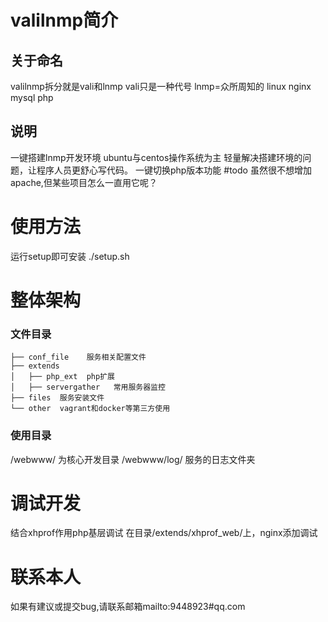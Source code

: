 # valilnmp简介
## 关于命名
valilnmp拆分就是vali和lnmp
vali只是一种代号
lnmp=众所周知的 linux nginx mysql php

## 说明
一键搭建lnmp开发环境
ubuntu与centos操作系统为主
轻量解决搭建环境的问题，让程序人员更舒心写代码。
一键切换php版本功能
#todo 虽然很不想增加apache,但某些项目怎么一直用它呢？

# 使用方法
运行setup即可安装
./setup.sh

# 整体架构
### 文件目录
```
├── conf_file    服务相关配置文件
├── extends      
│   ├── php_ext  php扩展
│   ├── servergather   常用服务器监控
├── files  服务安装文件
└── other  vagrant和docker等第三方使用
```

### 使用目录 
/webwww/   为核心开发目录
/webwww/log/  服务的日志文件夹

# 调试开发
结合xhprof作用php基层调试
在目录/extends/xhprof_web/上，nginx添加调试

# 联系本人
如果有建议或提交bug,请联系邮箱mailto:9448923#qq.com